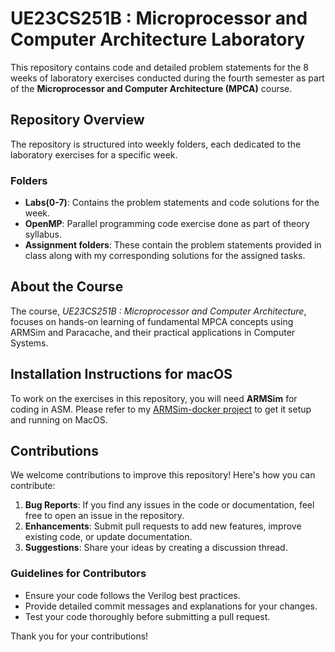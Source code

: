 # UE23CS251B : Microprocessor and Computer Architecture Laboratory

This repository contains code and detailed problem statements for the 8 weeks of laboratory exercises conducted during the fourth semester as part of the **Microprocessor and Computer Architecture (MPCA)** course.

## Repository Overview

The repository is structured into weekly folders, each dedicated to the laboratory exercises for a specific week.

### Folders

- **Labs(0-7)**: Contains the problem statements and code solutions for the week.
- **OpenMP**: Parallel programming code exercise done as part of theory syllabus.
- **Assignment folders**: These contain the problem statements provided in class along with my corresponding solutions for the assigned tasks.

## About the Course

The course, _UE23CS251B : Microprocessor and Computer Architecture_, focuses on hands-on learning of fundamental MPCA concepts using ARMSim and Paracache, and their practical applications in Computer Systems.

## Installation Instructions for macOS

To work on the exercises in this repository, you will need **ARMSim** for coding in ASM. Please refer to my [ARMSim-docker project](https://github.com/Pranavh-2004/ARMSim-docker) to get it setup and running on MacOS.

## Contributions

We welcome contributions to improve this repository! Here's how you can contribute:

1. **Bug Reports**: If you find any issues in the code or documentation, feel free to open an issue in the repository.
2. **Enhancements**: Submit pull requests to add new features, improve existing code, or update documentation.
3. **Suggestions**: Share your ideas by creating a discussion thread.

### Guidelines for Contributors

- Ensure your code follows the Verilog best practices.
- Provide detailed commit messages and explanations for your changes.
- Test your code thoroughly before submitting a pull request.

Thank you for your contributions!

